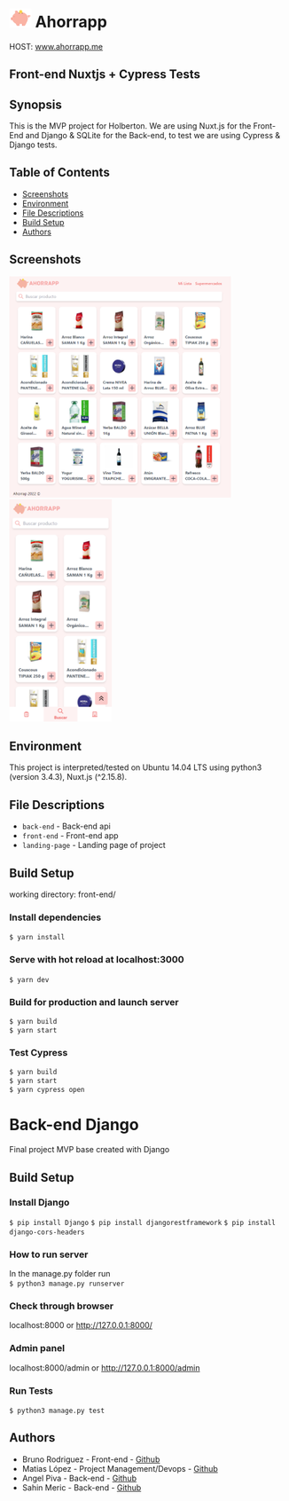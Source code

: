 # <img src="front-end/static/logo.png" width="40"> Ahorrapp

HOST: www.ahorrapp.me


## Front-end Nuxtjs + Cypress Tests

## Synopsis
This is the MVP project for Holberton. We are using Nuxt.js for the Front-End and Django & SQLite for the Back-end, to test we are using Cypress & Django tests.

## Table of Contents
* [Screenshots](#screenshots)
* [Environment](#environment)
* [File Descriptions](#file-descriptions)
* [Build Setup](#build-setup)
* [Authors](#authors)


## Screenshots

<img src="assests/desktop.png" width="400"> <img src="assests/phone.png" width="185">

## Environment
This project is interpreted/tested on Ubuntu 14.04 LTS using python3 (version 3.4.3), Nuxt.js (^2.15.8).

## File Descriptions
* `back-end` - Back-end api
* `front-end` - Front-end app
* `landing-page` - Landing page of project

## Build Setup

working directory: front-end/

### Install dependencies
`$ yarn install`

### Serve with hot reload at localhost:3000
`$ yarn dev`

### Build for production and launch server
```
$ yarn build
$ yarn start
```

### Test Cypress
```
$ yarn build
$ yarn start
$ yarn cypress open
```


# Back-end Django
Final project MVP base created with Django

## Build Setup

### Install Django
`$ pip install Django`
`$ pip install djangorestframework`
`$ pip install django-cors-headers`
### How to run server
In the manage.py folder run <br>
`$ python3 manage.py runserver`
### Check through browser
localhost:8000 or http://127.0.0.1:8000/
### Admin panel
localhost:8000/admin or http://127.0.0.1:8000/admin

### Run Tests

`$ python3 manage.py test`


## Authors

- Bruno	Rodriguez - Front-end - [Github](https://github.com/brunonra-dev)
- Matias	López - Project Management/Devops - [Github](https://github.com/Matilop15)
- Angel	Piva - Back-end - [Github](https://github.com/AngelPiva)
- Sahin	Meric - Back-end - [Github](https://github.com/sahinmeric)

